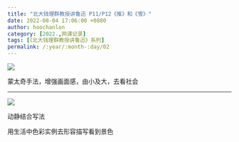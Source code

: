 ```yaml
---
title: "北大钱理群教授讲鲁迅 P11/P12《推》和《雪》"
date: 2022-08-04 17:06:00 +0800
author: hoochanlon
category: [2022.,网课记录]
tags: [《北大钱理群教授讲鲁迅》系列]
permalink: /:year/:month-:day/02
---
```


![](https://i.imgtg.com/2022/08/04/AxcoF.png)

蒙太奇手法，增强画面感，由小及大，去看社会

<!-- more -->

---

![](https://i.imgtg.com/2022/08/04/AxSsD.png)


动静结合写法

用生活中色彩实例去形容描写看到景色